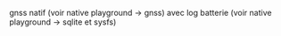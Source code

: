 gnss natif (voir native playground -> gnss)
avec log batterie (voir native playground -> sqlite et sysfs)
